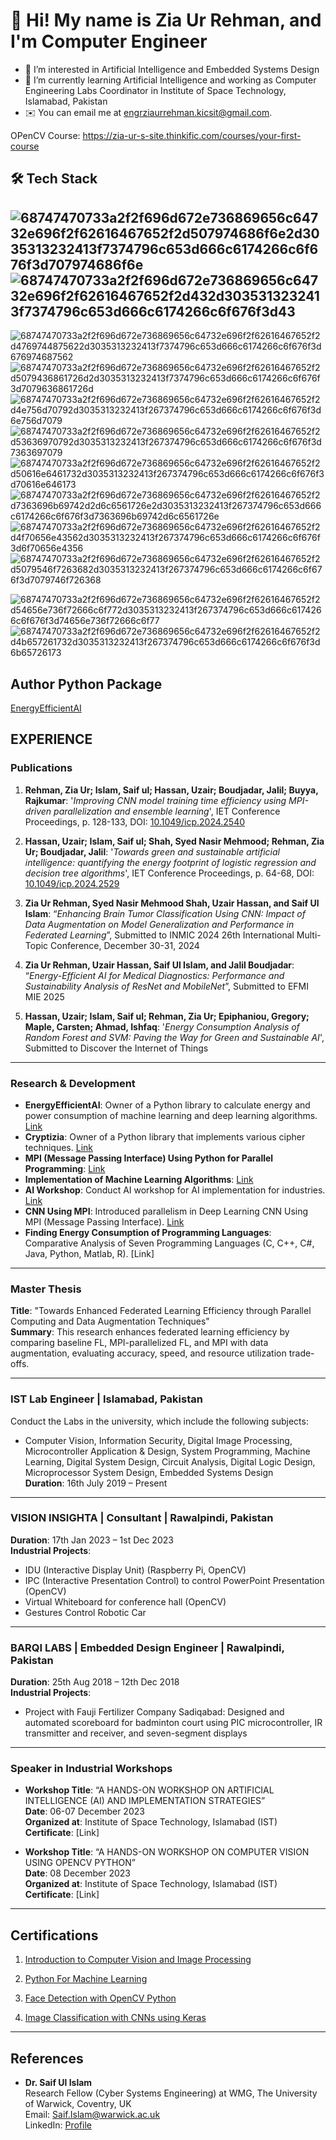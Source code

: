# 👋 Hi! My name is Zia Ur Rehman, and I'm Computer Engineer
- 👀 I’m interested in Artificial Intelligence and Embedded Systems Design
- 🌱 I’m currently learning Artificial Intelligence and working as Computer Engineering Labs Coordinator in Institute of Space Technology, Islamabad, Pakistan 
- ✉️ You can email me at engrziaurrehman.kicsit@gmail.com.

OPenCV Course: https://zia-ur-s-site.thinkific.com/courses/your-first-course

## 🛠   Tech Stack

## ![68747470733a2f2f696d672e736869656c64732e696f2f62616467652f2d507974686f6e2d3035313232413f7374796c653d666c6174266c6f676f3d707974686f6e](https://user-images.githubusercontent.com/77435711/179204548-8ffe9e97-4c4f-4713-91c0-46047b882f3c.svg) ![68747470733a2f2f696d672e736869656c64732e696f2f62616467652f2d432d3035313232413f7374796c653d666c6174266c6f676f3d43](https://user-images.githubusercontent.com/77435711/179204911-62df1b84-cdf2-43fe-bd52-ba71f6324526.svg)
![68747470733a2f2f696d672e736869656c64732e696f2f62616467652f2d4769744875622d3035313232413f7374796c653d666c6174266c6f676f3d676974687562](https://user-images.githubusercontent.com/77435711/179205048-4b2d01d9-ebb3-4b68-823b-9b8cdbbf0786.svg)
![68747470733a2f2f696d672e736869656c64732e696f2f62616467652f2d5079436861726d2d3035313232413f7374796c653d666c6174266c6f676f3d7079636861726d](https://user-images.githubusercontent.com/77435711/179205152-616fe541-9aa0-407e-aa5a-33643f6ddb15.svg)
![68747470733a2f2f696d672e736869656c64732e696f2f62616467652f2d4e756d70792d3035313232413f267374796c653d666c6174266c6f676f3d6e756d7079](https://user-images.githubusercontent.com/77435711/179205358-47142552-4641-4071-b711-4e03c6d5a208.svg)
![68747470733a2f2f696d672e736869656c64732e696f2f62616467652f2d53636970792d3035313232413f267374796c653d666c6174266c6f676f3d7363697079](https://user-images.githubusercontent.com/77435711/179205423-7c215187-af84-4334-80db-d3c452c4400a.svg)
![68747470733a2f2f696d672e736869656c64732e696f2f62616467652f2d50616e6461732d3035313232413f267374796c653d666c6174266c6f676f3d70616e646173](https://user-images.githubusercontent.com/77435711/179205505-e965831b-a907-43a1-af37-a89f96f93871.svg)
![68747470733a2f2f696d672e736869656c64732e696f2f62616467652f2d7363696b69742d2d6c6561726e2d3035313232413f267374796c653d666c6174266c6f676f3d7363696b69742d6c6561726e](https://user-images.githubusercontent.com/77435711/179205572-d43b5864-1f56-46a7-ae90-769a682c5567.svg)
![68747470733a2f2f696d672e736869656c64732e696f2f62616467652f2d4f70656e43562d3035313232413f267374796c653d666c6174266c6f676f3d6f70656e4356](https://user-images.githubusercontent.com/77435711/179205721-6c93714e-e332-4d1c-bf05-85eb0319fa65.svg)
![68747470733a2f2f696d672e736869656c64732e696f2f62616467652f2d5079546f7263682d3035313232413f267374796c653d666c6174266c6f676f3d7079746f726368](https://user-images.githubusercontent.com/77435711/179205835-cdf6f33a-25f8-4b8d-b4bb-ca70ce1842fa.svg)


![68747470733a2f2f696d672e736869656c64732e696f2f62616467652f2d54656e736f72666c6f772d3035313232413f267374796c653d666c6174266c6f676f3d74656e736f72666c6f77](https://user-images.githubusercontent.com/77435711/179205901-3d8be4e3-7302-4d38-bf25-9bf9dc1b8655.svg)
![68747470733a2f2f696d672e736869656c64732e696f2f62616467652f2d4b657261732d3035313232413f267374796c653d666c6174266c6f676f3d6b65726173](https://user-images.githubusercontent.com/77435711/179205949-601de795-944b-4663-9746-444862c9cb5c.svg)

## Author Python Package
[EnergyEfficientAI](https://pypi.org/project/EnergyEfficientAI/#description)

## EXPERIENCE

### Publications
1. **Rehman, Zia Ur; Islam, Saif ul; Hassan, Uzair; Boudjadar, Jalil; Buyya, Rajkumar**: '_Improving CNN model training time efficiency using MPI-driven parallelization and ensemble learning_', IET Conference Proceedings, p. 128-133, DOI: [10.1049/icp.2024.2540](https://digitallibrary.theiet.org/content/conferences/10.1049/icp.2024.2540)

2. **Hassan, Uzair; Islam, Saif ul; Shah, Syed Nasir Mehmood; Rehman, Zia Ur; Boudjadar, Jalil**: '_Towards green and sustainable artificial intelligence: quantifying the energy footprint of logistic regression and decision tree algorithms_', IET Conference Proceedings, p. 64-68, DOI: [10.1049/icp.2024.2529](https://digital-library.theiet.org/content/conferences/10.1049/icp.2024.2529)

3. **Zia Ur Rehman, Syed Nasir Mehmood Shah, Uzair Hassan, and Saif Ul Islam**: “_Enhancing Brain Tumor Classification Using CNN: Impact of Data Augmentation on Model Generalization and Performance in Federated Learning_”, Submitted to INMIC 2024 26th International Multi-Topic Conference, December 30-31, 2024

4. **Zia Ur Rehman, Uzair Hassan, Saif Ul Islam, and Jalil Boudjadar**: “_Energy-Efficient AI for Medical Diagnostics: Performance and Sustainability Analysis of ResNet and MobileNet_”, Submitted to EFMI MIE 2025

5. **Hassan, Uzair; Islam, Saif ul; Rehman, Zia Ur; Epiphaniou, Gregory; Maple, Carsten; Ahmad, Ishfaq**: '_Energy Consumption Analysis of Random Forest and SVM: Paving the Way for Green and Sustainable AI_', Submitted to Discover the Internet of Things

---

### Research & Development
- **EnergyEfficientAI**: Owner of a Python library to calculate energy and power consumption of machine learning and deep learning algorithms. [Link](https://pypi.org/project/EnergyEfficientAI/)
- **Cryptizia**: Owner of a Python library that implements various cipher techniques. [Link](https://pypi.org/project/Cryptizia/)
- **MPI (Message Passing Interface) Using Python for Parallel Programming**: [Link](https://github.com/ZiaUrRehman-bit/MPI--Message-Passing-Interface--Using-Python-for-Parallel-Programming)
- **Implementation of Machine Learning Algorithms**: [Link](https://github.com/ZiaUrRehman-bit/Implementation-of-Machine-Learning-Algorithm)
- **AI Workshop**: Conduct AI workshop for AI implementation for industries. [Link](https://github.com/ZiaUrRehman-bit/AI-Workshop-2024)
- **CNN Using MPI**: Introduced parallelism in Deep Learning CNN Using MPI (Message Passing Interface). [Link](https://github.com/ZiaUrRehman-bit/CNN-Using-MPI)
- **Finding Energy Consumption of Programming Languages**: Comparative Analysis of Seven Programming Languages (C, C++, C#, Java, Python, Matlab, R). [Link]

---

### Master Thesis
**Title**: "Towards Enhanced Federated Learning Efficiency through Parallel Computing and Data Augmentation Techniques"  
**Summary**: This research enhances federated learning efficiency by comparing baseline FL, MPI-parallelized FL, and MPI with data augmentation, evaluating accuracy, speed, and resource utilization trade-offs.

---

### IST Lab Engineer | Islamabad, Pakistan  
Conduct the Labs in the university, which include the following subjects:  
- Computer Vision, Information Security, Digital Image Processing, Microcontroller Application & Design, System Programming, Machine Learning, Digital System Design, Circuit Analysis, Digital Logic Design, Microprocessor System Design, Embedded Systems Design  
**Duration**: 16th July 2019 – Present

---

### VISION INSIGHTA | Consultant | Rawalpindi, Pakistan  
**Duration**: 17th Jan 2023 – 1st Dec 2023  
**Industrial Projects**:  
- IDU (Interactive Display Unit) (Raspberry Pi, OpenCV)
- IPC (Interactive Presentation Control) to control PowerPoint Presentation (OpenCV)
- Virtual Whiteboard for conference hall (OpenCV)
- Gestures Control Robotic Car

---

### BARQI LABS | Embedded Design Engineer | Rawalpindi, Pakistan  
**Duration**: 25th Aug 2018 – 12th Dec 2018  
**Industrial Projects**:  
- Project with Fauji Fertilizer Company Sadiqabad: Designed and automated scoreboard for badminton court using PIC microcontroller, IR transmitter and receiver, and seven-segment displays

---

### Speaker in Industrial Workshops
- **Workshop Title**: “A HANDS-ON WORKSHOP ON ARTIFICIAL INTELLIGENCE (AI) AND IMPLEMENTATION STRATEGIES”  
  **Date**: 06-07 December 2023  
  **Organized at**: Institute of Space Technology, Islamabad (IST)  
  **Certificate**: [Link]

- **Workshop Title**: “A HANDS-ON WORKSHOP ON COMPUTER VISION USING OPENCV PYTHON”  
  **Date**: 08 December 2023  
  **Organized at**: Institute of Space Technology, Islamabad (IST)  
  **Certificate**: [Link]

---
## Certifications
  1. [Introduction to Computer Vision and Image Processing](https://www.coursera.org/account/accomplishments/verify/ZY9YLCXVEGBJ)

  2. [Python For Machine Learning](https://github.com/ZiaUrRehman-bit/ZiaUrRehman-bit/blob/main/Python%20For%20Machine%20Learning.pdf)
  3. [Face Detection with OpenCV Python](https://github.com/ZiaUrRehman-bit/ZiaUrRehman-bit/blob/main/Face%20Detection%20with%20OpenCV%20in%20Python%20(Great%20Learning%20Academy%20).pdf)
  4. [Image Classification with CNNs using Keras](https://github.com/ZiaUrRehman-bit/ZiaUrRehman-bit/blob/main/Image%20Classification%20with%20CNNs%20using%20Keras.pdf)
  
---
## References
- **Dr. Saif Ul Islam**  
  Research Fellow (Cyber Systems Engineering) at WMG, The University of Warwick, Coventry, UK  
  Email: Saif.Islam@warwick.ac.uk  
  LinkedIn: [Profile](https://www.linkedin.com/in/saif-ul-islam/)




<!---
ZiaUrRehman-bit/ZiaUrRehman-bit is a ✨ special ✨ repository because its `README.md` (this file) appears on your GitHub profile.
You can click the Preview link to take a look at your changes.
--->
